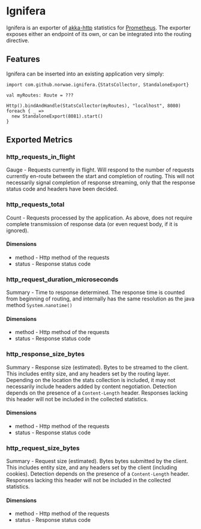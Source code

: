 # Ignifera

Ignifera is an exporter of [akka-http](http://akka.io) statistics for [Prometheus](https://prometheus.io/). The 
exporter exposes either an endpoint of its own, or can be integrated into the routing directive.
  
## Features

Ignifera can be inserted into an existing application very simply: 

    import com.github.norwae.ignifera.{StatsCollector, StandaloneExport}
    
    val myRoutes: Route = ???
    
    Http().bindAndHandle(StatsCollector(myRoutes), "localhost", 8080) foreach { _ =>
      new StandaloneExport(8081).start()
    }

## Exported Metrics

### http_requests_in_flight 
Gauge - Requests currently in flight. Will respond to the number of requests currently en-route between the start and 
completion of routing. This will not necessarily signal completion of response streaming, only that the response 
status code and headers have been decided.

### http_requests_total
Count  - Requests processed by the application. As above, does not require complete transmission of response data 
(or even request body, if it is ignored).  
 
#### Dimensions
* method - Http method of the requests
* status - Response status code

### http_request_duration_microseconds
Summary - Time to response determined. The response time is counted from beginning of routing, and internally has the 
same resolution as the java method `System.nanotime()` 

#### Dimensions
* method - Http method of the requests
* status - Response status code

### http_response_size_bytes
Summary - Response size (estimated). Bytes to be streamed to the client. This includes entity size, and any headers set 
by the routing layer. Depending on the location the stats collection is included, it may not necessarily include headers 
added by content negotiation. Detection depends on the presence of a `Content-Length` header. Responses lacking this 
header will not be included in the collected statistics.

#### Dimensions
* method - Http method of the requests
* status - Response status code

### http_request_size_bytes
Summary - Request size (estimated). Bytes bytes submitted by the client. This includes entity size, and any headers set 
by the client (including cookies). Detection depends on the presence of a `Content-Length` header. Responses lacking 
this  header will not be included in the collected statistics.

#### Dimensions
* method - Http method of the requests
* status - Response status code
